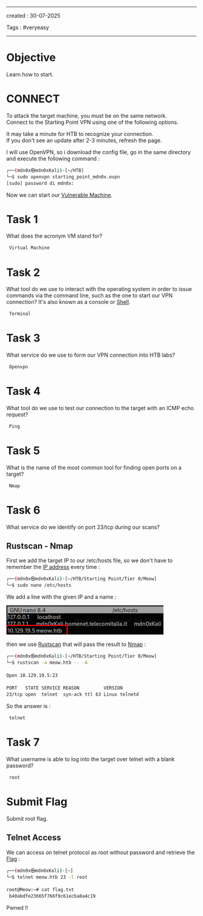 - - - 
created : 30-07-2025 

Tags : #veryeasy
- - - 
# Objective

Learn how to start.
# CONNECT

To attack the target machine, you must be on the same network.  
Connect to the Starting Point VPN using one of the following options.

It may take a minute for HTB to recognize your connection.  
If you don't see an update after 2-3 minutes, refresh the page.

I will use OpenVPN, so i download the config file, go in the same directory and execute the following command :

```bash
┌──(mdn0x㉿mdn0xKali)-[~/HTB]
└─$ sudo openvpn starting_point_mdn0x.ovpn 
[sudo] password di mdn0x: 
```

Now we can start our [Vulnerable Machine](../../../../3%20-%20Tags/Hacking%20Concepts/Vulnerable%20Machine.md).
# Task 1

What does the acronym VM stand for?

```bash
 Virtual Machine
```
# Task 2

What tool do we use to interact with the operating system in order to issue commands via the command line, such as the one to start our VPN connection? It's also known as a console or [Shell](../../../../3%20-%20Tags/Hacking%20Concepts/Shell.md).

```bash
 Terminal
```
# Task 3

What service do we use to form our VPN connection into HTB labs?

```bash
 Openvpn
```
# Task 4

What tool do we use to test our connection to the target with an ICMP echo request?

```bash
 Ping
```
# Task 5

What is the name of the most common tool for finding open ports on a target?

```bash
 Nmap
```
# Task 6

What service do we identify on port 23/tcp during our scans?
## Rustscan - Nmap

First we add the target IP to our /etc/hosts file, so we don't have to remember the [IP address](../../../../3%20-%20Tags/Hacking%20Concepts/IP%20address.md) every time :

```bash
┌──(mdn0x㉿mdn0xKali)-[~/HTB/Starting Point/Tier 0/Meow]
└─$ sudo nano /etc/hosts
```

We add a line with the given IP and a name :

![Pasted image 20250730175807.png](../../../../2%20-%20Resources/Others/Flameshots/Pasted%20image%2020250730175807.png)

then we use [Rustscan](../../../../3%20-%20Tags/Hacking%20Tools/Rustscan.md) that will pass the result to [Nmap](../../../../3%20-%20Tags/Hacking%20Tools/Nmap.md) :

```bash
┌──(mdn0x㉿mdn0xKali)-[~/HTB/Starting Point/Tier 0/Meow]
└─$ rustscan -a meow.htb -- -A  

Open 10.129.19.5:23

PORT   STATE SERVICE REASON         VERSION
23/tcp open  telnet  syn-ack ttl 63 Linux telnetd

```

So the answer is : 

```bash
 telnet
```
# Task 7

What username is able to log into the target over telnet with a blank password?

```bash
 root
```

# Submit Flag

Submit root flag.

## Telnet Access

We can access on telnet protocol as root without password and retrieve the [Flag](../../../../3%20-%20Tags/Hacking%20Concepts/Flag.md) :

```bash
┌──(mdn0x㉿mdn0xKali)-[~]
└─$ telnet meow.htb 23 -l root

root@Meow:~# cat flag.txt
 b40abdfe23665f766f9c61ecba8a4c19
```

Pwned !! 